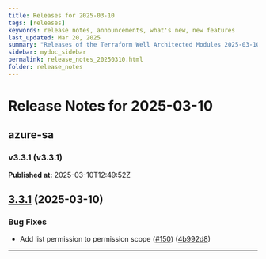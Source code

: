 ```yaml
---
title: Releases for 2025-03-10
tags: [releases]
keywords: release notes, announcements, what's new, new features
last_updated: Mar 20, 2025
summary: "Releases of the Terraform Well Architected Modules 2025-03-10"
sidebar: mydoc_sidebar
permalink: release_notes_20250310.html
folder: release_notes
---
```


# Release Notes for 2025-03-10

## azure-sa
### v3.3.1 (v3.3.1)
**Published at:** 2025-03-10T12:49:52Z

## [3.3.1](https://github.com/CloudNationHQ/terraform-azure-sa/compare/v3.3.0...v3.3.1) (2025-03-10)


### Bug Fixes

* Add list permission to permission scope ([#150](https://github.com/CloudNationHQ/terraform-azure-sa/issues/150)) ([4b992d8](https://github.com/CloudNationHQ/terraform-azure-sa/commit/4b992d871082eb30be4c61d556310f1fdb7ac4a9))

---

